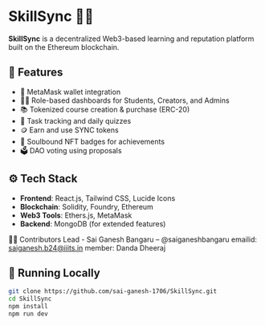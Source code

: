 # SkillSync 🧠✨

**SkillSync** is a decentralized Web3-based learning and reputation platform built on the Ethereum blockchain.

## 🔗 Features

- 🦊 MetaMask wallet integration
- 🧑‍🎓 Role-based dashboards for Students, Creators, and Admins
- 📚 Tokenized course creation & purchase (ERC-20)
- 🎯 Task tracking and daily quizzes
- 🪙 Earn and use SYNC tokens
- 🏅 Soulbound NFT badges for achievements
- 🗳 DAO voting using proposals

## ⚙️ Tech Stack

- **Frontend**: React.js, Tailwind CSS, Lucide Icons
- **Blockchain**: Solidity, Foundry, Ethereum
- **Web3 Tools**: Ethers.js, MetaMask
- **Backend**: MongoDB (for extended features)

👨‍💻 Contributors
Lead - Sai Ganesh Bangaru – @saiganeshbangaru 
       emailid: saiganesh.b24@iiits.in
member: Danda Dheeraj


## 🚀 Running Locally

```bash
git clone https://github.com/sai-ganesh-1706/SkillSync.git
cd SkillSync
npm install
npm run dev



